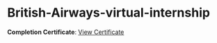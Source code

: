 # British-Airways-virtual-internship

**Completion Certificate**: [View Certificate](https://forage-uploads-prod.s3.amazonaws.com/completion-certificates/tMjbs76F526fF5v3G/NjynCWzGSaWXQCxSX_tMjbs76F526fF5v3G_sjftS7QqdzYaLyKza_1736823866865_completion_certificate.pdf)

